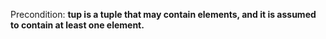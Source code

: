 Precondition: **tup is a tuple that may contain elements, and it is assumed to contain at least one element.**